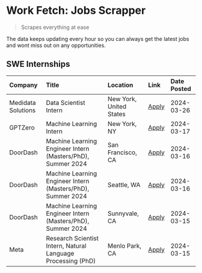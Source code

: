 # Work Fetch: Jobs Scrapper
> Scrapes everything at ease

The data keeps updating every hour so you can always get the latest jobs and wont miss out on any opportunities.

## SWE Internships
<!--START_SECTION:workfetch-->
| Company            | Title                                                        | Location                | Link                                                                                                                                                                                                                                                                       | Date Posted   |
|:-------------------|:-------------------------------------------------------------|:------------------------|:---------------------------------------------------------------------------------------------------------------------------------------------------------------------------------------------------------------------------------------------------------------------------|:--------------|
| Medidata Solutions | Data Scientist Intern                                        | New York, United States | [Apply](https://www.linkedin.com/jobs/view/data-scientist-intern-at-medidata-solutions-3810253704?position=9&pageNum=0&refId=wq60FaTLZ9qcT%2BYDgytEcA%3D%3D&trackingId=WqZeTYnFRXjQC2i%2B9NRHRw%3D%3D&trk=public_jobs_jserp-result_search-card)                            | 2024-03-26    |
| GPTZero            | Machine Learning Intern                                      | New York, NY            | [Apply](https://www.linkedin.com/jobs/view/machine-learning-intern-at-gptzero-3860723963?position=8&pageNum=0&refId=wq60FaTLZ9qcT%2BYDgytEcA%3D%3D&trackingId=tcdRhw8C%2BEQWLpnDcEKmQA%3D%3D&trk=public_jobs_jserp-result_search-card)                                     | 2024-03-17    |
| DoorDash           | Machine Learning Engineer Intern (Masters/PhD), Summer 2024  | San Francisco, CA       | [Apply](https://www.linkedin.com/jobs/view/machine-learning-engineer-intern-masters-phd-summer-2024-at-doordash-3736457737?position=3&pageNum=0&refId=wq60FaTLZ9qcT%2BYDgytEcA%3D%3D&trackingId=i%2B11S%2Bs2sd1vMX0GrS43pg%3D%3D&trk=public_jobs_jserp-result_search-card) | 2024-03-16    |
| DoorDash           | Machine Learning Engineer Intern (Masters/PhD), Summer 2024  | Seattle, WA             | [Apply](https://www.linkedin.com/jobs/view/machine-learning-engineer-intern-masters-phd-summer-2024-at-doordash-3736455966?position=4&pageNum=0&refId=wq60FaTLZ9qcT%2BYDgytEcA%3D%3D&trackingId=Th36Bc56fQy%2Ba6LUsGXrGQ%3D%3D&trk=public_jobs_jserp-result_search-card)   | 2024-03-16    |
| DoorDash           | Machine Learning Engineer Intern (Masters/PhD), Summer 2024  | Sunnyvale, CA           | [Apply](https://www.linkedin.com/jobs/view/machine-learning-engineer-intern-masters-phd-summer-2024-at-doordash-3736454973?position=2&pageNum=0&refId=wq60FaTLZ9qcT%2BYDgytEcA%3D%3D&trackingId=RQmzz2lw7DkYo8mqltSCNQ%3D%3D&trk=public_jobs_jserp-result_search-card)     | 2024-03-15    |
| Meta               | Research Scientist Intern, Natural Language Processing (PhD) | Menlo Park, CA          | [Apply](https://www.linkedin.com/jobs/view/research-scientist-intern-natural-language-processing-phd-at-meta-3858718375?position=10&pageNum=0&refId=wq60FaTLZ9qcT%2BYDgytEcA%3D%3D&trackingId=qf2VXs40vzEGnzx3u5OAaw%3D%3D&trk=public_jobs_jserp-result_search-card)       | 2024-03-15    |
<!--END_SECTION:workfetch-->
